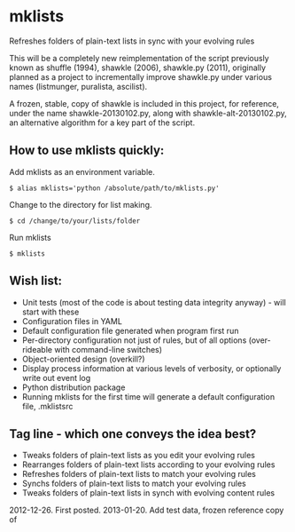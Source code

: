 mklists
=======

Refreshes folders of plain-text lists in sync with your evolving rules

This will be a completely new reimplementation of the script previously known
as shuffle (1994), shawkle (2006), shawkle.py (2011), originally planned as a
project to incrementally improve shawkle.py under various names (listmunger,
puralista, ascilist).  

A frozen, stable, copy of shawkle is included in this project, for reference,
under the name shawkle-20130102.py, along with shawkle-alt-20130102.py, an 
alternative algorithm for a key part of the script.

How to use mklists quickly:
----------

Add mklists as an environment variable.

    $ alias mklists='python /absolute/path/to/mklists.py'

Change to the directory for list making.

    $ cd /change/to/your/lists/folder

Run mklists

    $ mklists

Wish list:
----------

* Unit tests (most of the code is about testing data integrity anyway) - will start with these
* Configuration files in YAML
* Default configuration file generated when program first run
* Per-directory configuration not just of rules, but of all options (over-rideable with command-line switches)
* Object-oriented design (overkill?)
* Display process information at various levels of verbosity, or optionally write out event log
* Python distribution package
* Running mklists for the first time will generate a default configuration file, .mklistsrc

Tag line - which one conveys the idea best?
-------------------------------------------

* Tweaks folders of plain-text lists as you edit your evolving rules
* Rearranges folders of plain-text lists according to your evolving rules
* Refreshes folders of plain-text lists to match your evolving rules
* Synchs folders of plain-text lists to match your evolving rules
* Tweaks folders of plain-text lists in synch with evolving content rules

2012-12-26. First posted.
2013-01-20. Add test data, frozen reference copy of 
